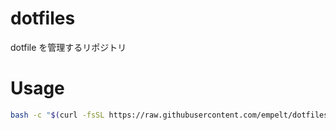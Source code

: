 # dotfiles

dotfile を管理するリポジトリ

# Usage

```bash
bash -c "$(curl -fsSL https://raw.githubusercontent.com/empelt/dotfiles/main/install.sh)"
```
